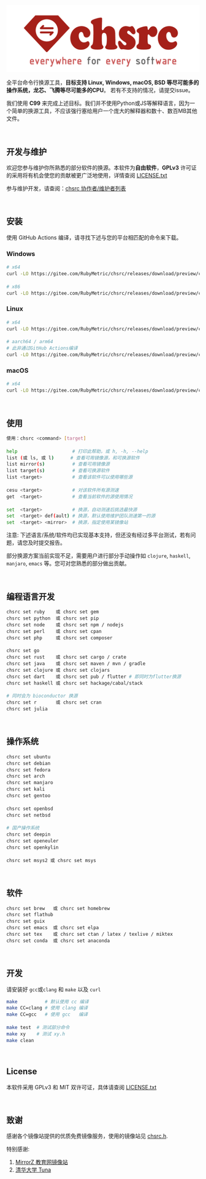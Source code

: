<div align="center">
  <img alt="chsrc logo" src="chsrc.png"/>
</div>

全平台命令行换源工具，**目标支持 Linux, Windows, macOS, BSD 等尽可能多的操作系统，龙芯、飞腾等尽可能多的CPU**。 若有不支持的情况，请提交issue。

我们使用 **C99** 来完成上述目标。我们并不使用Python或JS等解释语言，因为一个简单的换源工具，不应该强行塞给用户一个庞大的解释器和数十、数百MB其他文件。

<br>

## 开发与维护

欢迎您参与维护你所熟悉的部分软件的换源。本软件为**自由软件**，**GPLv3** 许可证的采用将有机会使您的贡献被更广泛地使用，详情查阅 [LICENSE.txt](./LICENSE.txt)

参与维护开发，请查阅：[chsrc 协作者/维护者列表](https://gitee.com/RubyMetric/chsrc/issues/I7YI8E)

<br>

## 安装

使用 GitHub Actions 编译，请寻找下述与您的平台相匹配的命令来下载。

### Windows

```bash
# x64
curl -LO https://gitee.com/RubyMetric/chsrc/releases/download/preview/chsrc-x64-windows.exe

# x86
curl -LO https://gitee.com/RubyMetric/chsrc/releases/download/preview/chsrc-x86-windows.exe
```

### Linux

```bash
# x64
curl -LO https://gitee.com/RubyMetric/chsrc/releases/download/preview/chsrc-x64-linux

# aarch64 / arm64
# 此非通过GitHub Actions编译
curl -LO https://gitee.com/RubyMetric/chsrc/releases/download/preview/chsrc-aarch64-linux
```

### macOS

```bash
# x64
curl -LO https://gitee.com/RubyMetric/chsrc/releases/download/preview/chsrc-x64-macos
```

<br>

## 使用

```bash
使用：chsrc <command> [target]

help                    # 打印此帮助，或 h, -h, --help
list (或 ls, 或 l)      # 查看可用镜像源，和可换源软件
list mirror(s)          # 查看可用镜像源
list target(s)          # 查看可换源软件
list <target>           # 查看该软件可以使用哪些源

cesu <target>           # 对该软件所有源测速
get  <target>           # 查看当前软件的源使用情况

set  <target>           # 换源，自动测速后挑选最快源
set  <target> def(ault) # 换源，默认使用维护团队测速第一的源
set  <target> <mirror>  # 换源，指定使用某镜像站
```

注意: 下述语言/系统/软件均已实现基本支持，但还没有经过多平台测试，若有问题，请您及时提交报告。

部分换源方案当前实现不足，需要用户进行部分手动操作如 `clojure`, `haskell`, `manjaro`, `emacs` 等。您可对您熟悉的部分做出贡献。

<br>

## 编程语言开发

```bash
chsrc set ruby    或 chsrc set gem
chsrc set python  或 chsrc set pip
chsrc set node    或 chsrc set npm / nodejs
chsrc set perl    或 chsrc set cpan
chsrc set php     或 chsrc set composer

chsrc set go
chsrc set rust    或 chsrc set cargo / crate
chsrc set java    或 chsrc set maven / mvn / gradle
chsrc set clojure 或 chsrc set clojars
chsrc set dart    或 chsrc set pub / flutter # 即同时为flutter换源
chsrc set haskell 或 chsrc set hackage/cabal/stack

# 同时会为 bioconductor 换源
chsrc set r       或 chsrc set cran
chsrc set julia
```

<br>

## 操作系统

```bash
chsrc set ubuntu
chsrc set debian
chsrc set fedora
chsrc set arch
chsrc set manjaro
chsrc set kali
chsrc set gentoo

chsrc set openbsd
chsrc set netbsd

# 国产操作系统
chsrc set deepin
chsrc set openeuler
chsrc set openkylin

chsrc set msys2 或 chsrc set msys
```

<br>

## 软件

```bash
chsrc set brew   或 chsrc set homebrew
chsrc set flathub
chsrc set guix
chsrc set emacs  或 chsrc set elpa
chsrc set tex    或 chsrc set ctan / latex / texlive / miktex
chsrc set conda  或 chsrc set anaconda
```

<br>

## 开发

请安装好 `gcc`或`clang` 和 `make` 以及 `curl`

```bash
make          # 默认使用 cc 编译
make CC=clang # 使用 clang 编译
make CC=gcc   # 使用 gcc   编译

make test  # 测试部分命令
make xy    # 测试 xy.h
make clean
```

<br>

## License

本软件采用 GPLv3 和 MIT 双许可证，具体请查阅 [LICENSE.txt](./LICENSE.txt)

<br>

## 致谢

感谢各个镜像站提供的优质免费镜像服务，使用的镜像站见 [chsrc.h](./chsrc.h).

特别感谢:
1. [MirrorZ 教育网镜像站](https://help.mirrors.cernet.edu.cn/)
2. [清华大学 Tuna](https://mirrors.tuna.tsinghua.edu.cn/)
